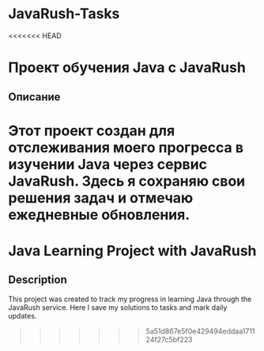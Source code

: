 # JavaRush-Tasks
<<<<<<< HEAD
# Проект обучения Java с JavaRush

## Описание
Этот проект создан для отслеживания моего прогресса в изучении Java через сервис JavaRush. Здесь я сохраняю свои решения задач и отмечаю ежедневные обновления.
=======
# Java Learning Project with JavaRush

## Description
This project was created to track my progress in learning Java through the JavaRush service. Here I save my solutions to tasks and mark daily updates.
>>>>>>> 5a51d867e5f0e429494eddaa171124f27c5bf223
